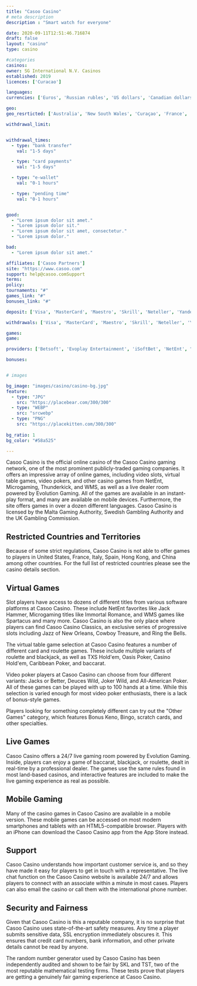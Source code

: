 ```yaml
---
title: "Casoo Casino"
# meta description
description : "Smart watch for everyone"

date: 2020-09-11T12:51:46.716874
draft: false
layout: "casino" 
type: casino

#categories
casinos: 
owner: SG International N.V. Casinos
established: 2019
licences: ['Curacao']

languages: 
currencies: ['Euros', 'Russian rubles', 'US dollars', 'Canadian dollars', 'Australian dollars', 'Litecoin', 'mBTC', 'Norwegian kroner', 'Denmark kroner', 'New Zealand dollars', 'Ethereum']

geo: 
geo_resrticted: ['Australia', 'New South Wales', 'Curaçao', 'France', 'Germany', 'Schleswig-Holstein', 'Italy', 'Latvia', 'Lithuania', 'Netherlands', 'Puerto Rico', 'Spain', 'Sweden', 'Switzerland', 'Ukraine', 'United Kingdom', 'United States', 'Alabama', 'Alaska', 'American Samoa', 'Arizona', 'Arkansas', 'California', 'Colorado', 'Connecticut', 'Delaware', 'District of Columbia', 'Florida', 'Georgia(US)', 'Guam', 'Hawaii', 'Idaho', 'Illinois', 'Indiana', 'Iowa', 'Kansas', 'Kentucky', 'Louisiana', 'Maine', 'Maryland', 'Massachusetts', 'Michigan', 'Minnesota', 'Mississippi', 'Missouri', 'Montana', 'Nebraska', 'Nevada', 'New Hampshire', 'New Jersey', 'New Mexico', 'New York', 'North Carolina', 'North Dakota', 'Northern Mariana Islands', 'Ohio', 'Oklahoma', 'Oregon', 'Pennsylvania', 'Rhode Island', 'South Carolina', 'South Dakota', 'Tennessee', 'Texas', 'U.S. Virgin Islands', 'Utah', 'Vermont', 'Virginia', 'Washington', 'West Virginia', 'Wisconsin', 'Wyoming']

withdrawal_limit:


withdrawal_times:
  - type: "bank transfer"
    val: "1-5 days"

  - type: "card payments"
    val: "1-5 days"

  - type: "e-wallet"
    val: "0-1 hours"

  - type: "pending time"
    val: "0-1 hours"


good:
  - "Lorem ipsum dolor sit amet."
  - "Lorem ipsum dolor sit."
  - "Lorem ipsum dolor sit amet, consectetur."
  - "Lorem ipsum dolor."

bad:
  - "Lorem ipsum dolor sit amet."

affiliates: ['Casoo Partners']
site: "https://www.casoo.com"
support: help@casoo.comSupport
terms:
policy:
tournaments: "#"
games_link: "#"
bonuses_link: "#"

deposit: ['Visa', 'MasterCard', 'Maestro', 'Skrill', 'Neteller', 'Yandex Money', 'QIWI', 'Bitcoin', 'Ethereum', 'Litecoin', 'EcoPayz', 'WebMoney', 'Jeton', 'Zimpler', 'Paysafe Card', 'Neosurf', 'Mobile Commerce']

withdrawals: ['Visa', 'MasterCard', 'Maestro', 'Skrill', 'Neteller', 'Yandex Money', 'QIWI', 'Bitcoin', 'Ethereum', 'Litecoin', 'EcoPayz', 'WebMoney', 'Jeton Wallet', 'Zimpler', 'Neosurf', 'Paysafe Card', 'Mobile Commerce']

games: 
game:

providers: ['Betsoft', 'Evoplay Entertainment', 'iSoftBet', 'NetEnt', "Play'n GO", 'Spinomenal', 'Amatic Industries', 'Booming Games', 'Ezugi', 'Kiron Interactive', 'Playson', 'Tom Horn Gaming', 'EGT Interactive', 'GameArt', 'LuckyStreak', 'Pragmatic Play', 'World Match', 'Endorphina', 'Microgaming', 'PariPlay', 'Quickspin', 'Evolution Gaming', 'Habanero', 'Mr. Slotty', 'Pocket Games Soft', 'Asia Gaming', 'Asia Live Tech', 'Authentic Gaming', 'Red Tiger Gaming', 'SA Gaming', 'Wazdan']

bonuses:


# images

bg_image: "images/casino/casino-bg.jpg"  
feature:
  - type: "JPG" 
    src: "https://placebear.com/300/300"
  - type: "WEBP"
    src: "srcwebp"
  - type: "PNG"
    src: "https://placekitten.com/300/300"  
 
bg_ratio: 1 
bg_color: "#58a525"  

---
```


Casoo Casino is the official online casino of the Casoo Casino gaming network, one of the most prominent publicly-traded gaming companies. It offers an impressive array of online games, including video slots, virtual table games, video pokers, and other casino games from NetEnt, Microgaming, Thunderkick, and WMS, as well as a live dealer room powered by Evolution Gaming. All of the games are available in an instant-play format, and many are available on mobile devices. Furthermore, the site offers games in over a dozen different languages. Casoo Casino is licensed by the Malta Gaming Authority, Swedish Gambling Authority and the UK Gambling Commission.

## Restricted Countries and Territories
Because of some strict regulations, Casoo Casino is not able to offer games to players in United States, France, Italy, Spain, Hong Kong, and China among other countries. For the full list of restricted countries please see the casino details section.

## Virtual Games
Slot players have access to dozens of different titles from various software platforms at Casoo Casino. These include NetEnt favorites like Jack Hammer, Microgaming titles like Immortal Romance, and WMS games like Spartacus and many more. Casoo Casino is also the only place where players can find Casoo Casino Classics, an exclusive series of progressive slots including Jazz of New Orleans, Cowboy Treasure, and Ring the Bells.

The virtual table game selection at Casoo Casino features a number of different card and roulette games. These include multiple variants of roulette and blackjack, as well as TXS Hold'em, Oasis Poker, Casino Hold'em, Caribbean Poker, and baccarat.

Video poker players at Casoo Casino can choose from four different variants: Jacks or Better, Deuces Wild, Joker Wild, and All-American Poker. All of these games can be played with up to 100 hands at a time. While this selection is varied enough for most video poker enthusiasts, there is a lack of bonus-style games.

Players looking for something completely different can try out the "Other Games" category, which features Bonus Keno, Bingo, scratch cards, and other specialties.

## Live Games
Casoo Casino offers a 24/7 live gaming room powered by Evolution Gaming. Inside, players can enjoy a game of baccarat, blackjack, or roulette, dealt in real-time by a professional dealer. The games use the same rules found in most land-based casinos, and interactive features are included to make the live gaming experience as real as possible.

## Mobile Gaming
Many of the casino games in Casoo Casino are available in a mobile version. These mobile games can be accessed on most modern smartphones and tablets with an HTML5-compatible browser. Players with an iPhone can download the Casoo Casino app from the App Store instead.

## Support
Casoo Casino understands how important customer service is, and so they have made it easy for players to get in touch with a representative. The live chat function on the Casoo Casino website is available 24/7 and allows players to connect with an associate within a minute in most cases. Players can also email the casino or call them with the international phone number.

## Security and Fairness
Given that Casoo Casino is this a reputable company, it is no surprise that Casoo Casino uses state-of-the-art safety measures. Any time a player submits sensitive data, SSL encryption immediately obscures it. This ensures that credit card numbers, bank information, and other private details cannot be read by anyone.

The random number generator used by Casoo Casino has been independently audited and shown to be fair by SKL and TST, two of the most reputable mathematical testing firms. These tests prove that players are getting a genuinely fair gaming experience at Casoo Casino.